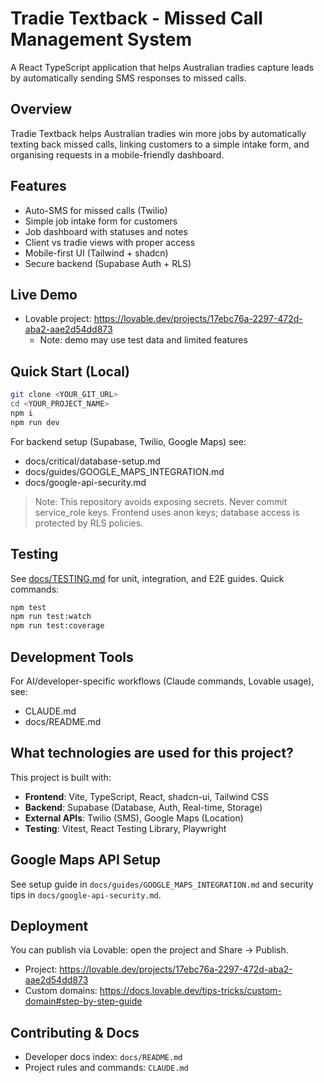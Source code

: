 # Tradie Textback - Missed Call Management System

A React TypeScript application that helps Australian tradies capture leads by automatically sending SMS responses to missed calls.

## Overview

Tradie Textback helps Australian tradies win more jobs by automatically texting back missed calls, linking customers to a simple intake form, and organising requests in a mobile-friendly dashboard.

## Features

- Auto-SMS for missed calls (Twilio)
- Simple job intake form for customers
- Job dashboard with statuses and notes
- Client vs tradie views with proper access
- Mobile-first UI (Tailwind + shadcn)
- Secure backend (Supabase Auth + RLS)

## Live Demo

- Lovable project: https://lovable.dev/projects/17ebc76a-2297-472d-aba2-aae2d54dd873
  - Note: demo may use test data and limited features

## Quick Start (Local)

```bash
git clone <YOUR_GIT_URL>
cd <YOUR_PROJECT_NAME>
npm i
npm run dev
```

For backend setup (Supabase, Twilio, Google Maps) see:
- docs/critical/database-setup.md
- docs/guides/GOOGLE_MAPS_INTEGRATION.md
- docs/google-api-security.md

> Note: This repository avoids exposing secrets. Never commit service_role keys. Frontend uses anon keys; database access is protected by RLS policies.

## Testing

See [docs/TESTING.md](docs/TESTING.md) for unit, integration, and E2E guides. Quick commands:

```bash
npm test
npm run test:watch
npm run test:coverage
```

## Development Tools

For AI/developer-specific workflows (Claude commands, Lovable usage), see:
- CLAUDE.md
- docs/README.md

## What technologies are used for this project?

This project is built with:

- **Frontend**: Vite, TypeScript, React, shadcn-ui, Tailwind CSS
- **Backend**: Supabase (Database, Auth, Real-time, Storage)
- **External APIs**: Twilio (SMS), Google Maps (Location)
- **Testing**: Vitest, React Testing Library, Playwright

## Google Maps API Setup

See setup guide in `docs/guides/GOOGLE_MAPS_INTEGRATION.md` and security tips in `docs/google-api-security.md`.

## Deployment

You can publish via Lovable: open the project and Share → Publish.

- Project: https://lovable.dev/projects/17ebc76a-2297-472d-aba2-aae2d54dd873
- Custom domains: https://docs.lovable.dev/tips-tricks/custom-domain#step-by-step-guide

## Contributing & Docs

- Developer docs index: `docs/README.md`
- Project rules and commands: `CLAUDE.md`

